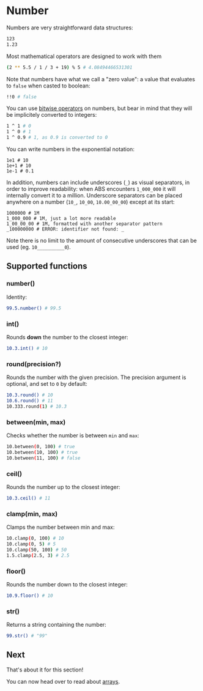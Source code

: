 # Number

Numbers are very straightforward data structures:

``` bash
123
1.23
```

Most mathematical operators are designed to work
with them

``` bash
(2 ** 5.5 / 1 / 3 + 19) % 5 # 4.08494466531301
```

Note that numbers have what we call a "zero value":
a value that evaluates to `false` when casted to boolean:

``` bash
!!0 # false
```

You can use [bitwise operators](/syntax/operators) on numbers, but bear in
mind that they will be implicitely converted to integers:

``` bash
1 ^ 1 # 0
1 ^ 0 # 1
1 ^ 0.9 # 1, as 0.9 is converted to 0
```

You can write numbers in the exponential notation:

```
1e1 # 10
1e+1 # 10
1e-1 # 0.1
```

In addition, numbers can include underscores (`_`) as visual
separators, in order to improve readability: when
ABS encounters `1_000_000` it will internally convert it
to a million. Underscore separators can be placed anywhere
on a number (`10_`, `10_00`, `10.00_00_00`) except at its start:

```
1000000 # 1M
1_000_000 # 1M, just a lot more readable
1_00_00_00 # 1M, formatted with another separator pattern
_100000000 # ERROR: identifier not found: _
```

Note there is no limit to the amount of consecutive
underscores that can be used (eg. `10__________0`).

## Supported functions

### number()

Identity:

``` bash
99.5.number() # 99.5
```

### int()

Rounds **down** the number to the closest integer:

``` bash
10.3.int() # 10
```

### round(precision?)

Rounds the number with the given precision.
The precision argument is optional, and set to `0`
by default:

``` bash
10.3.round() # 10
10.6.round() # 11
10.333.round(1) # 10.3
```

### between(min, max)

Checks whether the number is between `min` and `max`:

``` bash
10.between(0, 100) # true
10.between(10, 100) # true
10.between(11, 100) # false
```

### ceil()

Rounds the number up to the closest integer:

``` bash
10.3.ceil() # 11
```

### clamp(min, max)

Clamps the number between min and max:

``` bash
10.clamp(0, 100) # 10
10.clamp(0, 5) # 5
10.clamp(50, 100) # 50
1.5.clamp(2.5, 3) # 2.5
```

### floor()

Rounds the number down to the closest integer:

``` bash
10.9.floor() # 10
```

### str()

Returns a string containing the number:

``` bash
99.str() # "99"
```

## Next

That's about it for this section!

You can now head over to read about [arrays](/types/array).